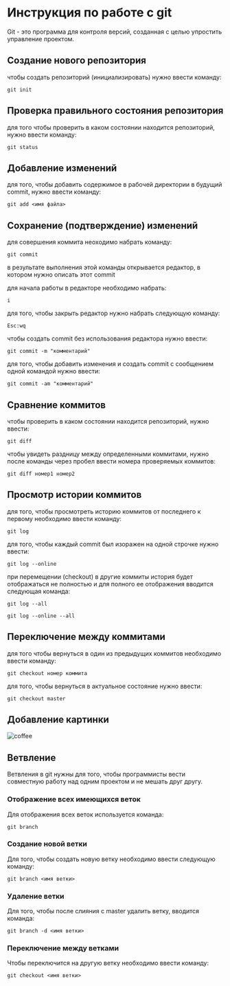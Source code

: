 # Инструкция по работе с git

Git - это программа для контроля версий, созданная с целью упростить управление проектом. 

## Создание нового репозитория

чтобы создать репозиторий (инициализировать) нужно ввести команду:

    git init


## Проверка правильного состояния репозитория

для того чтобы проверить в каком состоянии находится репозиторий, нужно ввести команду:

    git status

## Добавление изменений

для того, чтобы добавить содержимое в рабочей директории в будущий commit, нужно ввести команду:

    git add <имя файла>

## Сохранение (подтверждение) изменений

для совершения коммита неоходимо набрать команду:

    git commit

в результате выполнения этой команды открывается редактор, в котором нужно описать этот commit

для начала работы в редакторе необходимо набрать:

    i

для того, чтобы закрыть редактор нужно набрать следующую команду:

    Esc:wq

чтобы создать commit без использования редактора нужно ввести:

    git commit -m "комментарий"

для того, чтобы добавить изменения и создать commit с сообщением одной командой нужно ввести:

    git commit -am "комментарий"

## Сравнение коммитов

чтобы проверить в каком состоянии находится репозиторий, нужно ввести:

    git diff

чтобы увидеть раздницу между определенными коммитами, нужно после команды через пробел ввести номера проверяемых коммитов:

    git diff номер1 номер2

## Просмотр истории коммитов

для того, чтобы просмотреть историю коммитов от последнего к первому необходимо ввести команду:

    git log

 для того, чтобы каждый commit был изоражен на одной строчке нужно ввести:

    git log --online 

 при перемещении (checkout) в другие коммиты история будет отображаться не полностью и для полного ее отображения вводится следующая команда:

    git log --all

    git log --online --all


## Переключение между коммитами

для того чтобы вернуться в один из предыдущих коммитов необходимо ввести команду:

    git checkout номер коммита

для того, чтобы вернуться в актуальное состояние нужно ввести:

    git checkout master

## Добавление картинки

![coffee](coffee.png)

## Ветвление

Ветвления в git нужны для того, чтобы программисты вести совместную работу над одним проектом и не мешать друг другу.

### Отображение всех имеющихся веток

Для отображения всех веток используется команда:

    git branch

### Создание новой ветки

Для того, чтобы создать новую ветку необходимо ввести следующую команду:

    git branch <имя ветки>

### Удаление ветки

Для того, чтобы после слияния с master удалить ветку, вводится команда:

    git branch -d <имя ветки>
    
### Переключение между ветками

Чтобы переключится на другую ветку необходимо ввести команду:

    git checkout <имя ветки>





